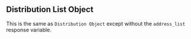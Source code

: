 ## Distribution List Object

This is the same as ```Distribution Object``` except without the ```address_list``` response variable.
